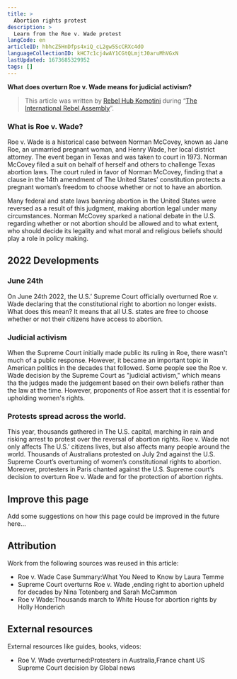 ```yaml
---
title: >
  Abortion rights protest
description: >
  Learn from the Roe v. Wade protest
langCode: en
articleID: hbhcZ5HnDfps4xiQ_cL2gw5ScCRXc4dO
languageCollectionID: kHC7c1cj4wAY1CGtQLmjtJ0aruMhVGxN
lastUpdated: 1673685329952
tags: []
---
```


**What does overturn Roe v. Wade means for judicial activism?**

> This article was written by [Rebel Hub Komotini](https://www.instagram.com/rebelhubkomotini/) during “[The International Rebel Assembly](/rebelassembly/hub)”.

### **What is Roe v. Wade?**

Roe v. Wade is a historical case between Norman McCovey, known as Jane Roe, an unmarried pregnant woman, and Henry Wade, her local district attorney. The event began in Texas and was taken to court in 1973. Norman McCovey filed a suit on behalf of herself and others to challenge Texas abortion laws. The court ruled in favor of Norman McCovey, finding that a clause in the 14th amendment of The United States’ constitution protects a pregnant woman’s freedom to choose whether or not to have an abortion.

Many federal and state laws banning abortion in the United States were reversed as a result of this judgment, making abortion legal under many circumstances. Norman McCovey sparked a national debate in the U.S. regarding whether or not abortion should be allowed and to what extent, who should decide its legality and what moral and religious beliefs should play a role in policy making.

## 2022 Developments

### **June 24th**

On June 24th 2022, the U.S.’ Supreme Court officially overturned Roe v. Wade declaring that the constitutional right to abortion no longer exists. What does this mean? It means that all U.S. states are free to choose whether or not their citizens have access to abortion.

### **Judicial activism**

When the Supreme Court initially made public its ruling in Roe, there wasn't much of a public response. However, it became an important topic in American politics in the decades that followed. Some people see the Roe v. Wade decision by the Supreme Court as "judicial activism," which means tha the judges made the judgement based on their own beliefs rather than the law at the time. However, proponents of Roe assert that it is essential for upholding women's rights.

### **Protests spread across the world.**

This year, thousands gathered in The U.S. capital, marching in rain and risking arrest to protest over the reversal of abortion rights. Roe v. Wade not only affects The U.S.’ citizens lives, but also affects many people around the world. Thousands of Australians protested on July 2nd against the U.S. Supreme Court’s overturning of women’s constitutional rights to abortion. Moreover, protesters in Paris chanted against the U.S. Supreme court’s decision to overturn Roe v. Wade and for the protection of abortion rights.

## Improve this page

Add some suggestions on how this page could be improved in the future here…

## Attribution

Work from the following sources was reused in this article:

-   Roe v. Wade Case Summary:What You Need to Know by Laura Temme
-   Supreme Court overturns Roe v. Wade ,ending right to abortion upheld for decades by Nina Totenberg and Sarah McCammon
-   Roe v Wade:Thousands march to White House for abortion rights by Holly Honderich

## External resources

External resources like guides, books, videos:

-   Roe V. Wade overturned:Protesters in Australia,France chant US Supreme Court decision by Global news